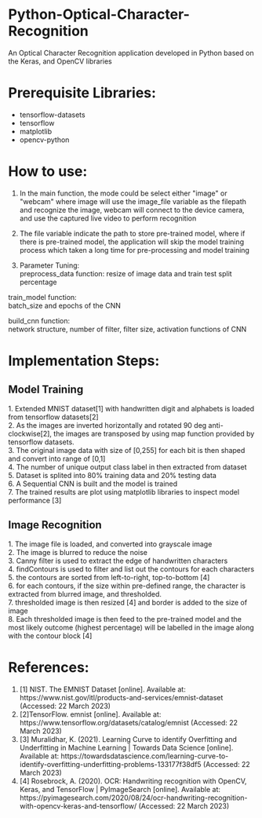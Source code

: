 # Python-Optical-Character-Recognition
An Optical Character Recognition application developed in Python based on the Keras, and OpenCV libraries

# Prerequisite Libraries:
<ul type="-">
<li url="https://www.tensorflow.org/datasets/overview">tensorflow-datasets</li>
<li url="https://www.tensorflow.org/install">tensorflow</li>
<li url="https://matplotlib.org/stable/users/installing/index.html">matplotlib</li>
<li url="https://pypi.org/project/opencv-python/">opencv-python</li>
</ul>

# How to use:
1. In the main function, the mode could be select either "image" or "webcam" where image will use the image_file variable as the filepath and recognize the image, webcam will connect to the device camera, and use the captured live video to perform recognition<br>

2. The file variable indicate the path to store pre-trained model, where if there is pre-trained model, the application will skip the model training process which taken a long time for pre-processing and model training<br>

3. Parameter Tuning:<br>
preprocess_data function: resize of image data and train test split percentage<br>

train_model function:<br>
batch_size and epochs of the CNN<br>

build_cnn function:<br>
network structure, number of filter, filter size, activation functions of CNN<br>


# Implementation Steps:
<h2>Model Training</h2>
1. Extended MNIST dataset[1] with handwritten digit and alphabets is loaded from tensorflow datasets[2]<br>
2. As the images are inverted horizontally and rotated 90 deg anti-clockwise[2], the images are transposed by using map function provided by tensorflow datasets.<br>
3. The original image data with size of [0,255] for each bit is then shaped and convert into range of [0,1]<br>
4. The number of unique output class label in then extracted from dataset<br>
5. Dataset is splited into 80% training data and 20% testing data<br>
6. A Sequential CNN is built and the model is trained<br>
7. The trained results are plot using matplotlib libraries to inspect model performance [3]<br>

<h2>Image Recognition</h2>
1. The image file is loaded, and converted into grayscale image<br>
2. The image is blurred to reduce the noise<br>
3. Canny filter is used to extract the edge of handwritten characters<br>
4. findContours is used to filter and list out the contours for each characters<br>
5. the contours are sorted from left-to-right, top-to-bottom [4]<br>
6. for each contours, if the size within pre-defined range, the character is extracted from blurred image, and thresholded.<br>
7. thresholded image is then resized [4] and border is added to the size of image<br>
8. Each thresholded image is then feed to the pre-trained model and the most likely outcome (highest percentage) will be labelled in the image along with the contour block [4]<br>



# References:
<ol type="1">
<li>[1] NIST. The EMNIST Dataset [online]. Available at: https://www.nist.gov/itl/products-and-services/emnist-dataset (Accessed: 22 March 2023)</li>
<li>[2]TensorFlow. emnist [online]. Available at: https://www.tensorflow.org/datasets/catalog/emnist (Accessed: 22 March 2023)</li>
<li>[3] Muralidhar, K. (2021). Learning Curve to identify Overfitting and Underfitting in Machine Learning | Towards Data Science [online]. Available at: https://towardsdatascience.com/learning-curve-to-identify-overfitting-underfitting-problems-133177f38df5 (Accessed: 22 March 2023)</li>
<li>[4] Rosebrock, A. (2020). OCR: Handwriting recognition with OpenCV, Keras, and TensorFlow | PyImageSearch [online]. Available at: https://pyimagesearch.com/2020/08/24/ocr-handwriting-recognition-with-opencv-keras-and-tensorflow/ (Accessed: 22 March 2023)</li>
</ol>
